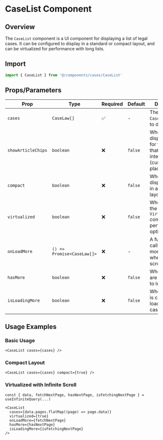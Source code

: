 # CaseList Component

## Overview
The `CaseList` component is a UI component for displaying a list of legal cases. It can be configured to display in a standard or compact layout, and can be virtualized for performance with long lists.

## Import
```typescript
import { CaseList } from '@/components/cases/CaseList'
```

## Props/Parameters

| Prop | Type | Required | Default | Description |
|---|---|---|---|---|
| `cases` | `CaseLaw[]` | ✅ | - | The array of `CaseLaw` objects to display. |
| `showArticleChips` | `boolean` | ❌ | `false` | Whether to display chips for the articles that a case interprets (currently a placeholder). |
| `compact` | `boolean` | ❌ | `false` | Whether to display the list in a compact layout. |
| `virtualized` | `boolean` | ❌ | `false` | Whether to use the `VirtualizedList` component for performance optimization. |
| `onLoadMore` | `() => Promise<CaseLaw[]>` | ❌ | - | A function to call to load more cases when the user scrolls. |
| `hasMore` | `boolean` | ❌ | `false` | Whether there are more cases to load. |
| `isLoadingMore` | `boolean` | ❌ | `false` | Whether the list is currently loading more cases. |

## Usage Examples

### Basic Usage
```tsx
<CaseList cases={cases} />
```

### Compact Layout
```tsx
<CaseList cases={cases} compact={true} />
```

### Virtualized with Infinite Scroll
```tsx
const { data, fetchNextPage, hasNextPage, isFetchingNextPage } = useInfiniteQuery(...)

<CaseList
  cases={data.pages.flatMap((page) => page.data)}
  virtualized={true}
  onLoadMore={fetchNextPage}
  hasMore={hasNextPage}
  isLoadingMore={isFetchingNextPage}
/>
``` 